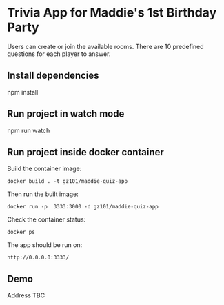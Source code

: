 # Trivia App for Maddie's 1st Birthday Party
Users can create or join the available rooms. There are 10 predefined questions for each player to answer.

## Install dependencies
npm install

## Run project in watch mode
npm run watch

## Run project inside docker container
Build the container image:
```
docker build . -t gz101/maddie-quiz-app
```

Then run the built image:
```
docker run -p  3333:3000 -d gz101/maddie-quiz-app
```

Check the container status:
```
docker ps
```

The app should be run on:
```
http://0.0.0.0:3333/
```

## Demo
Address TBC
